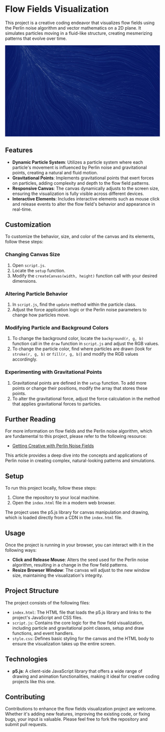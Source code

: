 # Flow Fields Visualization

This project is a creative coding endeavor that visualizes flow fields using the Perlin noise
algorithm and vector mathematics on a 2D plane. It simulates particles moving in a fluid-like
structure, creating mesmerizing patterns that evolve over time.

![Example Generation](/WhatsApp%20Image%202024-04-16%20at%2011.04.24.jpeg "Flow Field")

## Features

- **Dynamic Particle System**: Utilizes a particle system where each particle's movement is
  influenced by Perlin noise and gravitational points, creating a natural and fluid motion.
- **Gravitational Points**: Implements gravitational points that exert forces on particles, adding
  complexity and depth to the flow field patterns.
- **Responsive Canvas**: The canvas dynamically adjusts to the screen size, ensuring the
  visualization is fully visible across different devices.
- **Interactive Elements**: Includes interactive elements such as mouse click and release events to
  alter the flow field's behavior and appearance in real-time.

## Customization

To customize the behavior, size, and color of the canvas and its elements, follow these steps:

### Changing Canvas Size

1. Open `script.js`.
2. Locate the `setup` function.
3. Modify the `createCanvas(width, height)` function call with your desired dimensions.

### Altering Particle Behavior

1. In `script.js`, find the `update` method within the particle class.
2. Adjust the force application logic or the Perlin noise parameters to change how particles move.

### Modifying Particle and Background Colors

1. To change the background color, locate the `background(r, g, b)` function call in the `draw`
   function in `script.js` and adjust the RGB values.
2. To change the particle color, find where particles are drawn (look for `stroke(r, g, b)` or
   `fill(r, g, b)`) and modify the RGB values accordingly.

### Experimenting with Gravitational Points

1. Gravitational points are defined in the `setup` function. To add more points or change their
   positions, modify the array that stores these points.
2. To alter the gravitational force, adjust the force calculation in the method that applies
   gravitational forces to particles.

## Further Reading

For more information on flow fields and the Perlin noise algorithm, which are fundamental to this
project, please refer to the following resource:

- [Getting Creative with Perlin Noise Fields](https://sighack.com/post/getting-creative-with-perlin-noise-fields)

This article provides a deep dive into the concepts and applications of Perlin noise in creating
complex, natural-looking patterns and simulations.


## Setup

To run this project locally, follow these steps:

1. Clone the repository to your local machine.
2. Open the `index.html` file in a modern web browser.

The project uses the p5.js library for canvas manipulation and drawing, which is loaded directly
from a CDN in the `index.html` file.

## Usage

Once the project is running in your browser, you can interact with it in the following ways:

- **Click and Release Mouse**: Alters the seed used for the Perlin noise algorithm, resulting in a
  change in the flow field patterns.
- **Resize Browser Window**: The canvas will adjust to the new window size, maintaining the
  visualization's integrity.

## Project Structure

The project consists of the following files:

- `index.html`: The HTML file that loads the p5.js library and links to the project's JavaScript and
  CSS files.
- `script.js`: Contains the core logic for the flow field visualization, including particle and
  gravitational point classes, setup and draw functions, and event handlers.
- `style.css`: Defines basic styling for the canvas and the HTML body to ensure the visualization
  takes up the entire screen.

## Technologies

- **p5.js**: A client-side JavaScript library that offers a wide range of drawing and animation
  functionalities, making it ideal for creative coding projects like this one.

## Contributing

Contributions to enhance the flow fields visualization project are welcome. Whether it's adding new
features, improving the existing code, or fixing bugs, your input is valuable. Please feel free to
fork the repository and submit pull requests.

